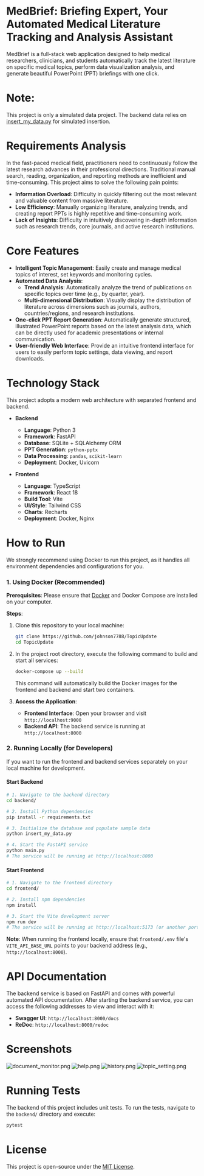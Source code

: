 # MedBrief: Briefing Expert, Your Automated Medical Literature Tracking and Analysis Assistant

MedBrief is a full-stack web application designed to help medical researchers, clinicians, and students automatically track the latest literature on specific medical topics, perform data visualization analysis, and generate beautiful PowerPoint (PPT) briefings with one click.

# Note:
This project is only a simulated data project. The backend data relies on [insert_my_data.py](backend%2Finsert_my_data.py) for simulated insertion.

# Requirements Analysis

In the fast-paced medical field, practitioners need to continuously follow the latest research advances in their professional directions. Traditional manual search, reading, organization, and reporting methods are inefficient and time-consuming. This project aims to solve the following pain points:

- **Information Overload**: Difficulty in quickly filtering out the most relevant and valuable content from massive literature.
- **Low Efficiency**: Manually organizing literature, analyzing trends, and creating report PPTs is highly repetitive and time-consuming work.
- **Lack of Insights**: Difficulty in intuitively discovering in-depth information such as research trends, core journals, and active research institutions.

# Core Features

- **Intelligent Topic Management**: Easily create and manage medical topics of interest, set keywords and monitoring cycles.
- **Automated Data Analysis**:
    - **Trend Analysis**: Automatically analyze the trend of publications on specific topics over time (e.g., by quarter, year).
    - **Multi-dimensional Distribution**: Visually display the distribution of literature across dimensions such as journals, authors, countries/regions, and research institutions.
- **One-click PPT Report Generation**: Automatically generate structured, illustrated PowerPoint reports based on the latest analysis data, which can be directly used for academic presentations or internal communication.
- **User-friendly Web Interface**: Provide an intuitive frontend interface for users to easily perform topic settings, data viewing, and report downloads.

# Technology Stack

This project adopts a modern web architecture with separated frontend and backend.

- **Backend**
    - **Language**: Python 3
    - **Framework**: FastAPI
    - **Database**: SQLite + SQLAlchemy ORM
    - **PPT Generation**: `python-pptx`
    - **Data Processing**: `pandas`, `scikit-learn`
    - **Deployment**: Docker, Uvicorn

- **Frontend**
    - **Language**: TypeScript
    - **Framework**: React 18
    - **Build Tool**: Vite
    - **UI/Style**: Tailwind CSS
    - **Charts**: Recharts
    - **Deployment**: Docker, Nginx

# How to Run

We strongly recommend using Docker to run this project, as it handles all environment dependencies and configurations for you.

### 1. Using Docker (Recommended)

**Prerequisites**: Please ensure that [Docker](https://www.docker.com/products/docker-desktop/) and Docker Compose are installed on your computer.

**Steps**:

1. Clone this repository to your local machine:
    ```bash
    git clone https://github.com/johnson7788/TopicUpdate
    cd TopicUpdate
    ```

2. In the project root directory, execute the following command to build and start all services:
    ```bash
    docker-compose up --build
    ```
    This command will automatically build the Docker images for the frontend and backend and start two containers.

3. **Access the Application**:
    - **Frontend Interface**: Open your browser and visit `http://localhost:9000`
    - **Backend API**: The backend service is running at `http://localhost:8000`

### 2. Running Locally (for Developers)

If you want to run the frontend and backend services separately on your local machine for development.

#### Start Backend

```bash
# 1. Navigate to the backend directory
cd backend/

# 2. Install Python dependencies
pip install -r requirements.txt

# 3. Initialize the database and populate sample data
python insert_my_data.py

# 4. Start the FastAPI service
python main.py
# The service will be running at http://localhost:8000
```

#### Start Frontend

```bash
# 1. Navigate to the frontend directory
cd frontend/

# 2. Install npm dependencies
npm install

# 3. Start the Vite development server
npm run dev
# The service will be running at http://localhost:5173 (or another port indicated in the terminal)
```
**Note**: When running the frontend locally, ensure that `frontend/.env` file's `VITE_API_BASE_URL` points to your backend address (e.g., `http://localhost:8000`).

# API Documentation

The backend service is based on FastAPI and comes with powerful automated API documentation. After starting the backend service, you can access the following addresses to view and interact with it:

- **Swagger UI**: `http://localhost:8000/docs`
- **ReDoc**: `http://localhost:8000/redoc`

# Screenshots
![document_monitor.png](doc%2Fdocument_monitor.png)
![help.png](doc%2Fhelp.png)
![history.png](doc%2Fhistory.png)
![topic_setting.png](doc%2Ftopic_setting.png)

# Running Tests

The backend of this project includes unit tests. To run the tests, navigate to the `backend/` directory and execute:

```bash
pytest
```

# License

This project is open-source under the [MIT License](LICENSE).
